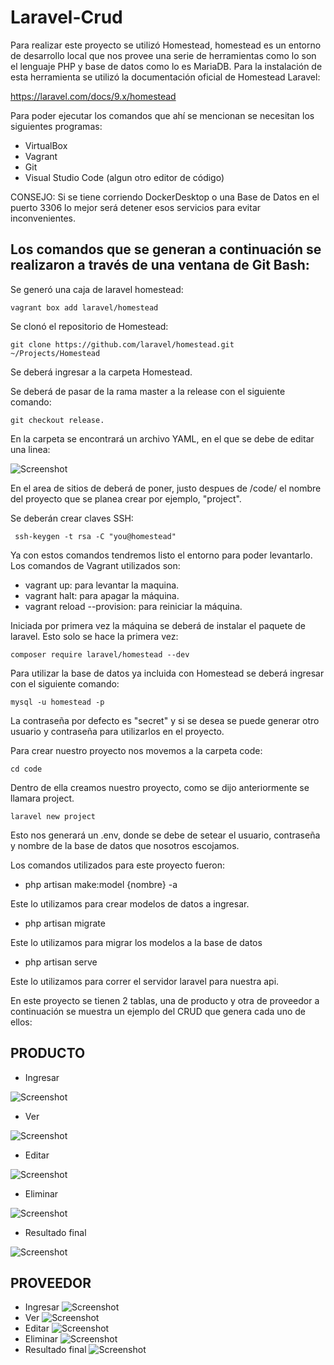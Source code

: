 # Laravel-Crud
Para realizar este proyecto se utilizó Homestead, homestead es un entorno de desarrollo local que nos provee una serie de herramientas como lo son el lenguaje PHP y base de datos como lo es MariaDB.
Para la instalación de esta herramienta se utilizó la documentación oficial de Homestead Laravel:

https://laravel.com/docs/9.x/homestead

Para poder ejecutar los comandos que ahí se mencionan se necesitan los siguientes programas:

* VirtualBox
* Vagrant
* Git
* Visual Studio Code (algun otro editor de código)

CONSEJO: Si se tiene corriendo DockerDesktop o una Base de Datos en el puerto 3306 lo mejor será detener esos servicios para evitar inconvenientes.


##  Los comandos que se generan a continuación se realizaron a través de una ventana de Git Bash:

Se generó una caja de laravel homestead:
```
vagrant box add laravel/homestead
```
Se clonó el repositorio de Homestead:

```
git clone https://github.com/laravel/homestead.git ~/Projects/Homestead
```
Se deberá ingresar a la carpeta Homestead.

Se deberá de pasar de la rama master a la release con el siguiente comando:
```
git checkout release.
```
En la carpeta se encontrará un archivo YAML, en el que se debe de editar una linea:

![Screenshot](./images/sites.jpg)

En el area de sitios de deberá de poner, justo despues de /code/ el nombre del proyecto que se planea crear por ejemplo, "project".

Se deberán crear claves SSH:
```
 ssh-keygen -t rsa -C "you@homestead"
```

Ya con estos comandos tendremos listo el entorno para poder levantarlo. Los comandos de Vagrant utilizados son:
* vagrant up: para levantar la maquina.
* vagrant halt: para apagar la máquina.
* vagrant reload --provision: para reiniciar la máquina.


Iniciada por primera vez la máquina se deberá de instalar el paquete de laravel. Esto solo se hace la primera vez:
```
composer require laravel/homestead --dev
```

Para utilizar la base de datos ya incluida con Homestead se deberá ingresar con el siguiente comando:
```
mysql -u homestead -p
```

La contraseña por defecto es "secret" y si se desea se puede generar otro usuario y contraseña para utilizarlos en el proyecto.

Para crear nuestro proyecto nos movemos a la carpeta code:
```
cd code
```

Dentro de ella creamos nuestro proyecto, como se dijo anteriormente se llamara project.
```
laravel new project
```

Esto nos generará un .env, donde se debe de setear el usuario, contraseña y nombre de la base de datos que nosotros escojamos.

Los comandos utilizados para este proyecto fueron:
* php artisan make:model {nombre} -a 

Este lo utilizamos para crear modelos de datos a ingresar.

* php artisan migrate

Este lo utilizamos para migrar los modelos a la base de datos

* php artisan serve

Este lo utilizamos para correr el servidor laravel para nuestra api.

En este proyecto se tienen 2 tablas, una de producto y otra de proveedor a continuación se muestra un ejemplo del CRUD que genera cada uno de ellos:

## PRODUCTO
* Ingresar

![Screenshot](./images/addproducto.jpg)

* Ver

![Screenshot](./images/verproductos.jpg)

* Editar

![Screenshot](./images/modificarproducto.jpg)

* Eliminar

![Screenshot](./images/eliminaproducto.jpg)
 
* Resultado final

![Screenshot](./images/finalproducto.jpg)

## PROVEEDOR
* Ingresar
![Screenshot](./images/addprovedor.jpg)
* Ver
![Screenshot](./images/getprovedor.jpg)
* Editar
![Screenshot](./images/modificarprovedor.jpg)
* Eliminar
![Screenshot](./images/eliminaprovedor.jpg)
* Resultado final
![Screenshot](./images/finalprovedor.jpg)